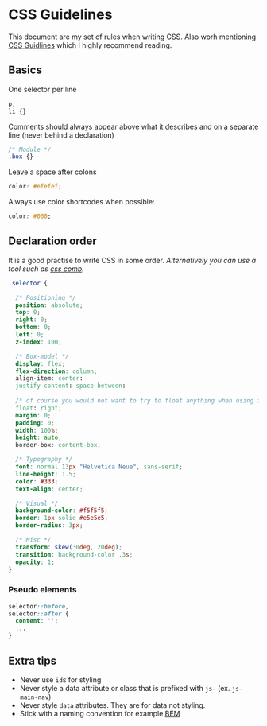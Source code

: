 # CSS Guidelines

This document are my set of rules when writing CSS. Also worh mentioning [CSS Guidlines](https://cssguidelin.es/) which I highly recommend reading.

## Basics

One selector per line

```css
p,
li {}
```

Comments should always appear above what it describes and on a separate line (never behind a declaration)

```css
/* Module */
.box {}
```

Leave a space after colons

```css
color: #efefef;
```

Always use color shortcodes when possible:

```css
color: #000;
```

## Declaration order

It is a good practise to write CSS in some order. 
_Alternatively you can use a tool such as [css comb](http://csscomb.com/)._ 

```css
.selector {

  /* Positioning */
  position: absolute;
  top: 0;
  right: 0;
  bottom: 0;
  left: 0;
  z-index: 100;

  /* Box-model */
  display: flex;
  flex-direction: column;
  align-item: center:
  justify-content: space-between:
  
  /* of course you would not want to try to float anything when using flexbox ;) */
  float: right;
  margin: 0;
  padding: 0;
  width: 100%;
  height: auto;
  border-box: content-box;

  /* Typography */
  font: normal 13px "Helvetica Neue", sans-serif;
  line-height: 1.5;
  color: #333;
  text-align: center;

  /* Visual */
  background-color: #f5f5f5;
  border: 1px solid #e5e5e5;
  border-radius: 3px;

  /* Misc */
  transform: skew(30deg, 20deg);
  transition: background-color .3s;
  opacity: 1;
}
```

### Pseudo elements

```css
selector::before, 
selector::after {
  content: '';
  ...
}
```

## Extra tips

- Never use `id`s for styling
- Never style a data attribute or class that is prefixed with `js-` (ex. `js-main-nav`)
- Never style `data` attributes. They are for data not styling.
- Stick with a naming convention for example [BEM](http://getbem.com/naming/)
